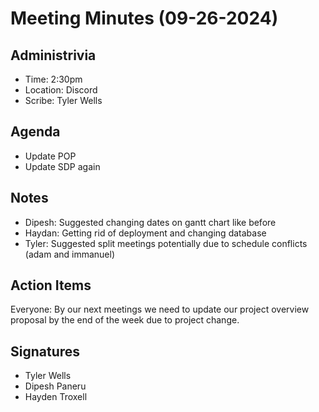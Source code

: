 # Meeting Minutes (09-26-2024)

## Administrivia
* Time: 2:30pm 
* Location: Discord
* Scribe: Tyler Wells

## Agenda
* Update POP
* Update SDP again

## Notes
* Dipesh: Suggested changing dates on gantt chart like before
* Haydan: Getting rid of deployment and changing database
* Tyler: Suggested split meetings potentially due to schedule conflicts (adam and immanuel)

## Action Items
Everyone: By our next meetings we need to update our project overview proposal by the end of the week due to project change. 


## Signatures
* Tyler Wells
* Dipesh Paneru
* Hayden Troxell
